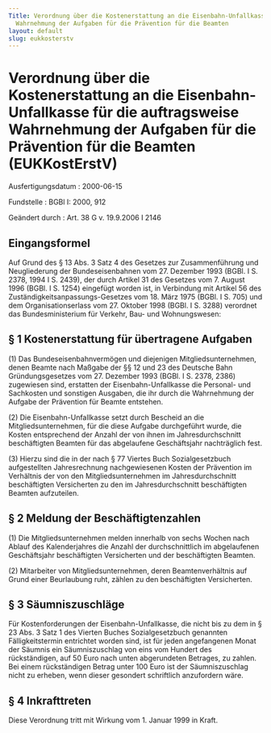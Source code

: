 ```yaml
---
Title: Verordnung über die Kostenerstattung an die Eisenbahn-Unfallkasse für die auftragsweise
  Wahrnehmung der Aufgaben für die Prävention für die Beamten
layout: default
slug: eukkosterstv
---
```


# Verordnung über die Kostenerstattung an die Eisenbahn-Unfallkasse für die auftragsweise Wahrnehmung der Aufgaben für die Prävention für die Beamten (EUKKostErstV)

Ausfertigungsdatum
:   2000-06-15

Fundstelle
:   BGBl I: 2000, 912

Geändert durch
:   Art. 38 G v. 19.9.2006 I 2146


## Eingangsformel

Auf Grund des § 13 Abs. 3 Satz 4 des Gesetzes zur Zusammenführung und
Neugliederung der Bundeseisenbahnen vom 27. Dezember 1993 (BGBl. I S.
2378, 1994 I S. 2439), der durch Artikel 31 des Gesetzes vom 7. August
1996 (BGBl. I S. 1254) eingefügt worden ist, in Verbindung mit Artikel
56 des Zuständigkeitsanpassungs-Gesetzes vom 18. März 1975 (BGBl. I S.
705) und dem Organisationserlass vom 27. Oktober 1998 (BGBl. I S.
3288) verordnet das Bundesministerium für Verkehr, Bau- und
Wohnungswesen:


## § 1 Kostenerstattung für übertragene Aufgaben

(1) Das Bundeseisenbahnvermögen und diejenigen Mitgliedsunternehmen,
denen Beamte nach Maßgabe der §§ 12 und 23 des Deutsche Bahn
Gründungsgesetzes vom 27. Dezember 1993 (BGBl. I S. 2378, 2386)
zugewiesen sind, erstatten der Eisenbahn-Unfallkasse die Personal- und
Sachkosten und sonstigen Ausgaben, die ihr durch die Wahrnehmung der
Aufgabe der Prävention für Beamte entstehen.

(2) Die Eisenbahn-Unfallkasse setzt durch Bescheid an die
Mitgliedsunternehmen, für die diese Aufgabe durchgeführt wurde, die
Kosten entsprechend der Anzahl der von ihnen im Jahresdurchschnitt
beschäftigten Beamten für das abgelaufene Geschäftsjahr nachträglich
fest.

(3) Hierzu sind die in der nach § 77 Viertes Buch Sozialgesetzbuch
aufgestellten Jahresrechnung nachgewiesenen Kosten der Prävention im
Verhältnis der von den Mitgliedsunternehmen im Jahresdurchschnitt
beschäftigten Versicherten zu den im Jahresdurchschnitt beschäftigten
Beamten aufzuteilen.


## § 2 Meldung der Beschäftigtenzahlen

(1) Die Mitgliedsunternehmen melden innerhalb von sechs Wochen nach
Ablauf des Kalenderjahres die Anzahl der durchschnittlich im
abgelaufenen Geschäftsjahr beschäftigten Versicherten und der
beschäftigten Beamten.

(2) Mitarbeiter von Mitgliedsunternehmen, deren Beamtenverhältnis auf
Grund einer Beurlaubung ruht, zählen zu den beschäftigten
Versicherten.


## § 3 Säumniszuschläge

Für Kostenforderungen der Eisenbahn-Unfallkasse, die nicht bis zu dem
in § 23 Abs. 3 Satz 1 des Vierten Buches Sozialgesetzbuch genannten
Fälligkeitstermin entrichtet worden sind, ist für jeden angefangenen
Monat der Säumnis ein Säumniszuschlag von eins vom Hundert des
rückständigen, auf 50 Euro nach unten abgerundeten Betrages, zu
zahlen. Bei einem rückständigen Betrag unter 100 Euro ist der
Säumniszuschlag nicht zu erheben, wenn dieser gesondert schriftlich
anzufordern wäre.


## § 4 Inkrafttreten

Diese Verordnung tritt mit Wirkung vom 1. Januar 1999 in Kraft.

